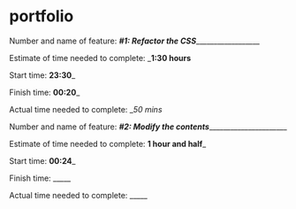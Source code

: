 # portfolio

Number and name of feature: _______#1: Refactor the CSS_________________________

Estimate of time needed to complete: ___1:30 hours__

Start time: __23:30___

Finish time: __00:20___

Actual time needed to complete: __50 mins_





Number and name of feature: _____#2: Modify the contents___________________________

Estimate of time needed to complete: __1 hour and half___

Start time: __00:24___

Finish time: _____

Actual time needed to complete: _____